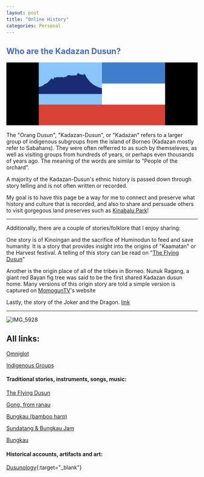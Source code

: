 ```yaml
---
layout: post
title: "Online History"
categories: Personal
---
```


## <span style="color: royalblue; font-weight: bold;">Who are the Kadazan Dusun?</span>

![flag](/assets/flag.png)


The "Orang Dusun", "Kadazan-Dusun", or "Kadazan" refers to a larger group of indigenous subgroups from the island of Borneo (Kadazan mostly refer to Sabahans). They were often refferred to as such by themseleves, as well as visiting groups from hundreds of years, or perhaps even thousands of years ago. The meaning of the words are similar to "People of the orchard". 

A majority of the Kadazan-Dusun's ethnic history is passed down through story telling and is not often written or recorded.

My goal is to have this page be a way for me to connect and preserve what history and culture that is recorded, and also to share and persuade others to visit gorgegous land preserves such as [Kinabalu Park]!

----

Additionally, there are a couple of stories/folklore that I enjoy sharing:

One story is of Kinoingan and the sacrifice of Huminodun to feed and save humanity. It is a story that provides insight into the origins of "Kaamatan" or the Harvest festival. A telling of this story can be read on "[The Flying Dusun]"

Another is the origin place of all of the tribes in Borneo. Nunuk Ragang, a giant red Bayan fig tree was said to be the first shared Kadazan dusun home. Many versions of this origin story are told a simple version is captured on [MomogunTV]'s website

Lastly, the story of the Joker and the Dragon. 
[link]

----

![IMG_5928](/assets/IMG_5928.png)



## <span style="color: .text-pink; font-weight: bold;">All links:</span>

[Omniglot]

[Indigenous Groups]

#### <span style="color: .text-pink; font-weight: bold;">Traditional stories, instruments, songs, music:</span> 

[The Flying Dusun] 

[Gong, from ranau]

[Bungkau (bamboo harp)]

[Sundatang & Bungkau Jam]

[Bungkau]

#### <span style="color: .text-pink; font-weight: bold;">Historical accounts, artifacts and art:</span> 

[Dusunology](https://www.facebook.com/sundayak777northborneo){:target="_blank"}




[link]: https://www.flyingdusun.com/004_Features/014_Dragons.htm
[MomogunTV]: https://momoguntv.com/the-legend-of-nunuk-ragang/
[Kinabalu Park]: https://www.sabahparks.org.my/kinabalu-park
[The Flying Dusun]: https://www.flyingdusun.com/004_Features/010_Kaamatan02.htm
[Omniglot]: https://omniglot.com/language/phrases/centraldusun.htm
[Indigenous Groups]: https://factsanddetails.com/indonesia/Minorities_and_Regions/sub6_3f/entry-4015.html
[Dusunology]: https://www.facebook.com/sundayak777northborneo

[Gong, from ranau]: https://www.youtube.com/watch?v=WRpJagNQeuo
[Bungkau (bamboo harp)]:  https://www.youtube.com/watch?v=xXzO2KB3_F0
[Bungkau example 2]: https://www.youtube.com/watch?v=W27fL_lbLR8&t=23s
[Sundatang & Bungkau Jam]: https://www.youtube.com/watch?v=MvIztv26ZKs
[Bungkau]: https://www.youtube.com/watch?v=PjMs-J9vjk0&t=22s




